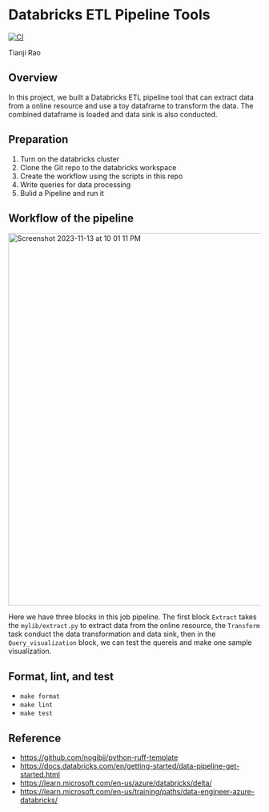# Databricks ETL Pipeline Tools
[![CI](https://github.com/nogibjj/Data_ETL_Pipeline_Databricks_TR/actions/workflows/cicd.yml/badge.svg)](https://github.com/nogibjj/Data_ETL_Pipeline_Databricks_TR/actions/workflows/cicd.yml)

Tianji Rao
 
## Overview
In this project, we built a Databricks ETL pipeline tool that can extract data from a online resource and use a toy dataframe to transform the data. The combined dataframe is loaded and data sink is also conducted. 

## Preparation 
1. Turn on the databricks cluster
2. Clone the Git repo to the databricks workspace
3. Create the workflow using the scripts in this repo
4. Write queries for data processing
5. Bulid a Pipeline and run it

## Workflow of the pipeline
<img width="742" alt="Screenshot 2023-11-13 at 10 01 11 PM" src="https://github.com/nogibjj/Complex-SQL-Query-tr/assets/104114843/3dbbff6b-24fd-4cba-a509-9291b5be88cd">

Here we have three blocks in this job pipeline. The first block `Extract` takes the `mylib/extract.py` to extract data from the online resource, the `Transform` task conduct the data transformation and data sink, then in the `Query_visualization` block, we can test the quereis and make one sample visualization. 

## Format, lint, and test
- `make format`
- `make lint`
- `make test`

## Reference
- https://github.com/nogibjj/python-ruff-template
- https://docs.databricks.com/en/getting-started/data-pipeline-get-started.html
- https://learn.microsoft.com/en-us/azure/databricks/delta/
- https://learn.microsoft.com/en-us/training/paths/data-engineer-azure-databricks/
